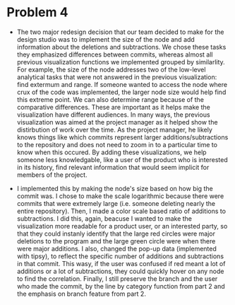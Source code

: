 # Problem 4

* The two major redesign decision that our team decided to make for the design studio was to implement the size of the node and add information about the deletions and subtractions. We chose these tasks they emphasized differences between commits, whereas almost all previous visualization functions we implemented grouped by similarlity. For example, the size of the node addresses two of the low-level analytical tasks that were not answered in the previous visualization: find extermum and range. If someone wanted to access the node where crux of the code was implemented, the larger node size would help find this extreme point. We can also determine range because of the comparative differences. These are important as it helps make the visualization have different audiences. In many ways, the previous visualization was aimed at the project manager as it helped show the distirbution of work over the time. As the project manager, he likely knows things like which commits represent larger additions/subtractions to the repository and does not need to zoom in to a particular time to know when this occured. By adding these visualizations, we help someone less knowledgable, like a user of the product who is interested in its history, find relevant information that would seem implicit for members of the project. 

* I implemented this by making the node's size based on how big the commit was. I chose to make the scale logarithmic because there were commits that were extremely large (i.e. someone deleting nearly the entire repository). Then, I made a color scale based ratio of additions to subtractions. I did this, again, beacuse I wanted to make the visualization more readable for a product user, or an interested party, so that they could instanly identify that the large red circles were major deletions to the program and the large green circle were when there were major additions. I also, changed the pop-up data (implemented with tipsy), to reflect the specific number of additions and subtractions in that commit. This wasy, if the user was confused if red meant a lot of additions or a lot of subtractions, they could quickly hover on any node to find the correlation. Finally, I still preserve the branch and the user who made the commit, by the line by category function from part 2 and the emphasis on branch feature from part 2. 
